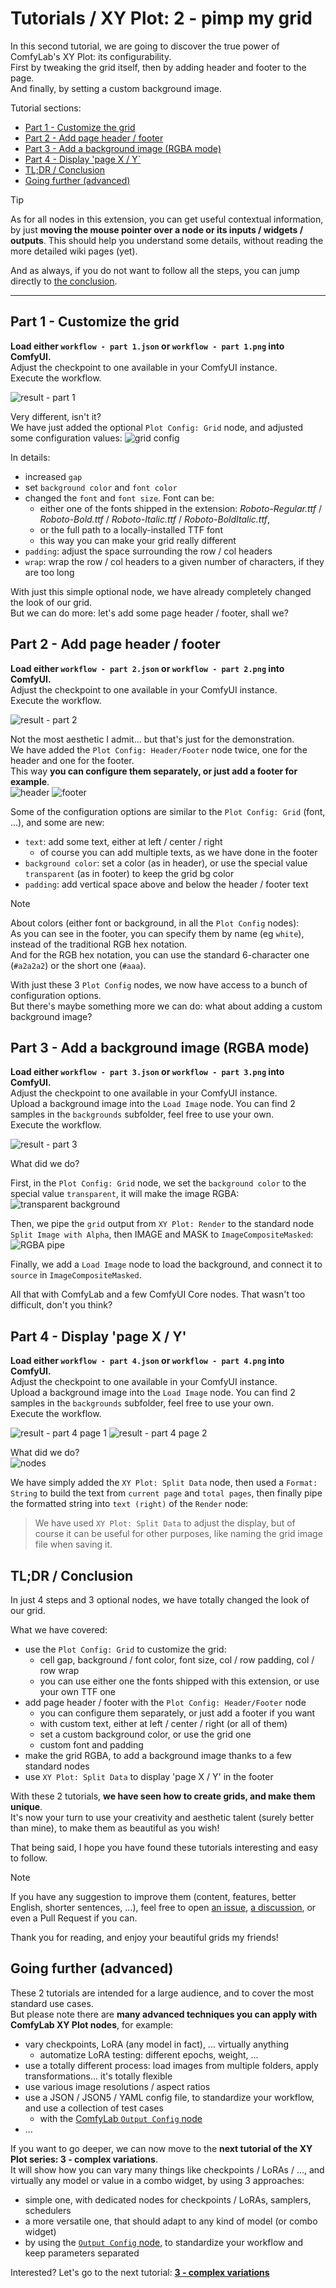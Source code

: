 # Tutorials / XY Plot: 2 - pimp my grid

In this second tutorial, we are going to discover the true power of ComfyLab's XY Plot: its configurability.\
First by tweaking the grid itself, then by adding header and footer to the page.\
And finally, by setting a custom background image.

Tutorial sections:

- [Part 1 - Customize the grid](#part-1---customize-the-grid)
- [Part 2 - Add page header / footer](#part-2---add-page-header--footer)
- [Part 3 - Add a background image (RGBA mode)](#part-3---add-a-background-image-rgba-mode)
- [Part 4 - Display 'page X / Y`](#part-4---display-page-x--y)
- [TL;DR / Conclusion](#tldr--conclusion)
- [Going further (advanced)](#going-further-advanced)

> [!TIP]
> As for all nodes in this extension, you can get useful contextual information, by just **moving the mouse pointer over a node or its inputs / widgets / outputs**. This should help you understand some details, without reading the more detailed wiki pages (yet).

And as always, if you do not want to follow all the steps, you can jump directly to [the conclusion](#tldr--conclusion).

---

## Part 1 - Customize the grid

**Load either `workflow - part 1.json` or `workflow - part 1.png` into ComfyUI.**\
Adjust the checkpoint to one available in your ComfyUI instance.\
Execute the workflow.

![result - part 1](./details/result%20-%20part%201.jpg)

Very different, isn't it?\
We have just added the optional `Plot Config: Grid` node, and adjusted some configuration values:
![grid config](./details/detail%20-%20part%201%20-%20grid.jpg)

In details:

- increased `gap`
- set `background color` and `font color`
- changed the `font` and `font size`. Font can be:
  - either one of the fonts shipped in the extension: _Roboto-Regular.ttf_ / _Roboto-Bold.ttf_ / _Roboto-Italic.ttf_ / _Roboto-BoldItalic.ttf_,
  - or the full path to a locally-installed TTF font
  - this way you can make your grid really different
- `padding`: adjust the space surrounding the row / col headers
- `wrap`: wrap the row / col headers to a given number of characters, if they are too long

With just this simple optional node, we have already completely changed the look of our grid.\
But we can do more: let's add some page header / footer, shall we?

## Part 2 - Add page header / footer

**Load either `workflow - part 2.json` or `workflow - part 2.png` into ComfyUI.**\
Adjust the checkpoint to one available in your ComfyUI instance.\
Execute the workflow.

![result - part 2](./details/result%20-%20part%202.jpg)

Not the most aesthetic I admit... but that's just for the demonstration.\
We have added the `Plot Config: Header/Footer` node twice, one for the header and one for the footer.\
This way **you can configure them separately, or just add a footer for example**.\
![header](./details/detail%20-%20part%202%20-%20header.jpg)
![footer](./details/detail%20-%20part%202%20-%20footer.jpg)

Some of the configuration options are similar to the `Plot Config: Grid` (font, ...), and some are new:

- `text`: add some text, either at left / center / right
  - of course you can add multiple texts, as we have done in the footer
- `background color`: set a color (as in header), or use the special value `transparent` (as in footer) to keep the grid bg color
- `padding`: add vertical space above and below the header / footer text

> [!NOTE]
> About colors (either font or background, in all the `Plot Config` nodes):\
> As you can see in the footer, you can specify them by name (eg `white`), instead of the traditional RGB hex notation.\
> And for the RGB hex notation, you can use the standard 6-character one (`#a2a2a2`) or the short one (`#aaa`).

With just these 3 `Plot Config` nodes, we now have access to a bunch of configuration options.\
But there's maybe something more we can do: what about adding a custom background image?

## Part 3 - Add a background image (RGBA mode)

**Load either `workflow - part 3.json` or `workflow - part 3.png` into ComfyUI.**\
Adjust the checkpoint to one available in your ComfyUI instance.\
Upload a background image into the `Load Image` node. You can find 2 samples in the `backgrounds` subfolder, feel free to use your own.\
Execute the workflow.

![result - part 3](./details/result%20-%20part%203.jpg)

What did we do?

First, in the `Plot Config: Grid` node, we set the `background color` to the special value `transparent`, it will make the image RGBA:\
![transparent background](./details/detail%20-%20part%203%20-%20background.jpg)

Then, we pipe the `grid` output from `XY Plot: Render` to the standard node `Split Image with Alpha`, then IMAGE and MASK to `ImageCompositeMasked`:
![RGBA pipe](./details/detail%20-%20part%203%20-%20rgba.jpg)

Finally, we add a `Load Image` node to load the background, and connect it to `source` in `ImageCompositeMasked`.

All that with ComfyLab and a few ComfyUI Core nodes. That wasn't too difficult, don't you think?

## Part 4 - Display 'page X / Y'

**Load either `workflow - part 4.json` or `workflow - part 4.png` into ComfyUI.**\
Adjust the checkpoint to one available in your ComfyUI instance.\
Upload a background image into the `Load Image` node. You can find 2 samples in the `backgrounds` subfolder, feel free to use your own.\
Execute the workflow.

![result - part 4 page 1](./details/result%20-%20part%204%20-%20page%201.jpg)
![result - part 4 page 2](./details/result%20-%20part%204%20-%20page%202.jpg)

What did we do?\
![nodes](./details/detail%20-%20part%204%20-%20nodes.jpg)

We have simply added the `XY Plot: Split Data` node, then used a `Format: String` to build the text from `current page` and `total pages`, then finally pipe the formatted string into `text (right)` of the `Render` node:

> We have used `XY Plot: Split Data` to adjust the display, but of course it can be useful for other purposes, like naming the grid image file when saving it.

## TL;DR / Conclusion

In just 4 steps and 3 optional nodes, we have totally changed the look of our grid.

What we have covered:

- use the `Plot Config: Grid` to customize the grid:
  - cell gap, background / font color, font size, col / row padding, col / row wrap
  - you can use either one the fonts shipped with this extension, or use your own TTF one
- add page header / footer with the `Plot Config: Header/Footer` node
  - you can configure them separately, or just add a footer if you want
  - with custom text, either at left / center / right (or all of them)
  - set a custom background color, or use the grid one
  - custom font and padding
- make the grid RGBA, to add a background image thanks to a few standard nodes
- use `XY Plot: Split Data` to display 'page X / Y' in the footer

With these 2 tutorials, **we have seen how to create grids, and make them unique**.\
It's now your turn to use your creativity and aesthetic talent (surely better than mine), to make them as beautiful as you wish!

That being said, I hope you have found these tutorials interesting and easy to follow.

> [!NOTE]
> If you have any suggestion to improve them (content, features, better English, shorter sentences, ...), feel free to open [an issue](https://github.com/bugltd/ComfyLab-Pack/issues), [a discussion](https://github.com/bugltd/ComfyLab-Pack/discussions), or even a Pull Request if you can.

Thank you for reading, and enjoy your beautiful grids my friends!

## Going further (advanced)

These 2 tutorials are intended for a large audience, and to cover the most standard use cases.\
But please note there are **many advanced techniques you can apply with ComfyLab XY Plot nodes**, for example:

- vary checkpoints, LoRA (any model in fact), ... virtually anything
  - automatize LoRA testing: different epochs, weight, ...
- use a totally different process: load images from multiple folders, apply transformations... it's totally flexible
- use various image resolutions / aspect ratios
- use a JSON / JSON5 / YAML config file, to standardize your workflow, and use a collection of test cases
  - with the [ComfyLab `Output Config` node](../../Output%20Config/)
- ...

If you want to go deeper, we can now move to the **next tutorial of the XY Plot series: 3 - complex variations**.\
It will show how you can vary many things like checkpoints / LoRAs / ..., and virtually any model or value in a combo widget, by using 3 approaches:

- simple one, with dedicated nodes for checkpoints / LoRAs, samplers, schedulers
- a more versatile one, that should adapt to any kind of model (or combo widget)
- by using the [`Output Config` node](../../Output%20Config/), to standardize your workflow and keep parameters separated

Interested? Let's go to the next tutorial: **[3 - complex variations](../3%20-%20complex%20variations/)**
